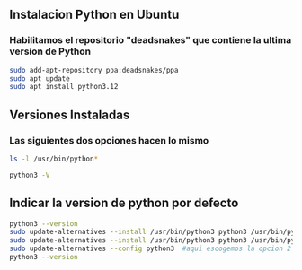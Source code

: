 ## Instalacion Python en Ubuntu

### Habilitamos el repositorio "deadsnakes" que contiene la ultima version de Python

```bash
sudo add-apt-repository ppa:deadsnakes/ppa
sudo apt update
sudo apt install python3.12
```

## Versiones Instaladas

### Las siguientes dos opciones hacen lo mismo

```bash
ls -l /usr/bin/python*
```

```bash
python3 -V
```

## Indicar la version de python por defecto

```bash
python3 --version
sudo update-alternatives --install /usr/bin/python3 python3 /usr/bin/python3.10 1
sudo update-alternatives --install /usr/bin/python3 python3 /usr/bin/python3.12 2
sudo update-alternatives --config python3  #aqui escogemos la opcion 2
python3 --version
```
